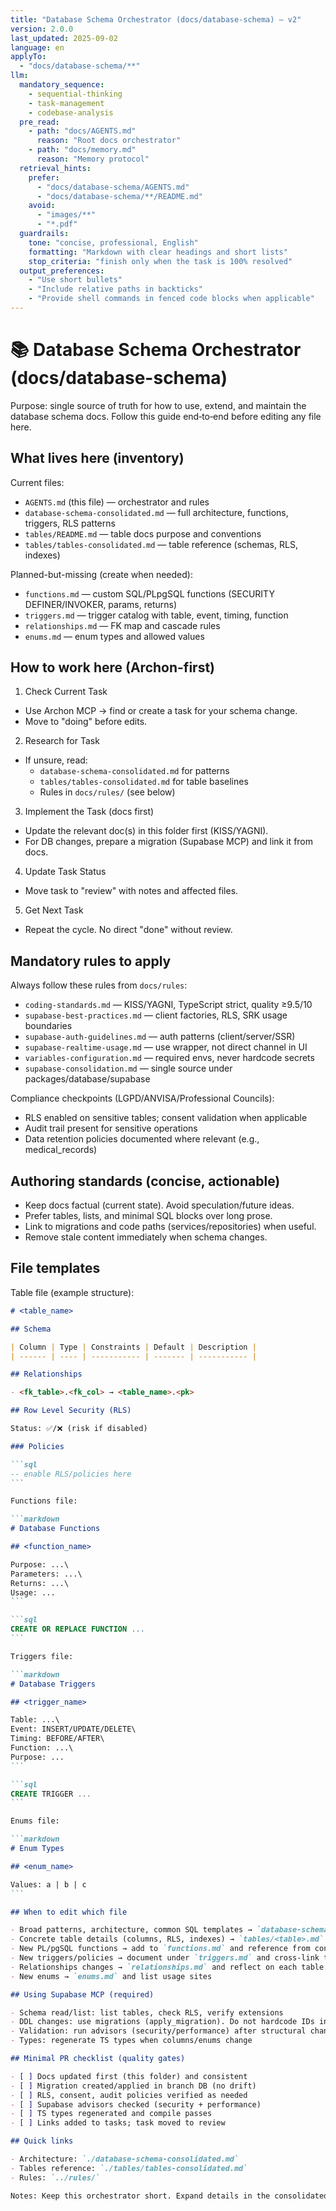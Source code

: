 ```yaml
---
title: "Database Schema Orchestrator (docs/database-schema) — v2"
version: 2.0.0
last_updated: 2025-09-02
language: en
applyTo:
  - "docs/database-schema/**"
llm:
  mandatory_sequence:
    - sequential-thinking
    - task-management
    - codebase-analysis
  pre_read:
    - path: "docs/AGENTS.md"
      reason: "Root docs orchestrator"
    - path: "docs/memory.md"
      reason: "Memory protocol"
  retrieval_hints:
    prefer:
      - "docs/database-schema/AGENTS.md"
      - "docs/database-schema/**/README.md"
    avoid:
      - "images/**"
      - "*.pdf"
  guardrails:
    tone: "concise, professional, English"
    formatting: "Markdown with clear headings and short lists"
    stop_criteria: "finish only when the task is 100% resolved"
  output_preferences:
    - "Use short bullets"
    - "Include relative paths in backticks"
    - "Provide shell commands in fenced code blocks when applicable"
---
```


# 📚 Database Schema Orchestrator (docs/database-schema)

Purpose: single source of truth for how to use, extend, and maintain the database schema docs. Follow this guide end‑to‑end before editing any file here.

## What lives here (inventory)

Current files:

- `AGENTS.md` (this file) — orchestrator and rules
- `database-schema-consolidated.md` — full architecture, functions, triggers, RLS patterns
- `tables/README.md` — table docs purpose and conventions
- `tables/tables-consolidated.md` — table reference (schemas, RLS, indexes)

Planned-but-missing (create when needed):

- `functions.md` — custom SQL/PLpgSQL functions (SECURITY DEFINER/INVOKER, params, returns)
- `triggers.md` — trigger catalog with table, event, timing, function
- `relationships.md` — FK map and cascade rules
- `enums.md` — enum types and allowed values

## How to work here (Archon-first)

1. Check Current Task

- Use Archon MCP → find or create a task for your schema change.
- Move to "doing" before edits.

2. Research for Task

- If unsure, read:
  - `database-schema-consolidated.md` for patterns
  - `tables/tables-consolidated.md` for table baselines
  - Rules in `docs/rules/` (see below)

3. Implement the Task (docs first)

- Update the relevant doc(s) in this folder first (KISS/YAGNI).
- For DB changes, prepare a migration (Supabase MCP) and link it from docs.

4. Update Task Status

- Move task to "review" with notes and affected files.

5. Get Next Task

- Repeat the cycle. No direct "done" without review.

## Mandatory rules to apply

Always follow these rules from `docs/rules`:

- `coding-standards.md` — KISS/YAGNI, TypeScript strict, quality ≥9.5/10
- `supabase-best-practices.md` — client factories, RLS, SRK usage boundaries
- `supabase-auth-guidelines.md` — auth patterns (client/server/SSR)
- `supabase-realtime-usage.md` — use wrapper, not direct channel in UI
- `variables-configuration.md` — required envs, never hardcode secrets
- `supabase-consolidation.md` — single source under packages/database/supabase

Compliance checkpoints (LGPD/ANVISA/Professional Councils):

- RLS enabled on sensitive tables; consent validation when applicable
- Audit trail present for sensitive operations
- Data retention policies documented where relevant (e.g., medical_records)

## Authoring standards (concise, actionable)

- Keep docs factual (current state). Avoid speculation/future ideas.
- Prefer tables, lists, and minimal SQL blocks over long prose.
- Link to migrations and code paths (services/repositories) when useful.
- Remove stale content immediately when schema changes.

## File templates

Table file (example structure):

````markdown
# <table_name>

## Schema

| Column | Type | Constraints | Default | Description |
| ------ | ---- | ----------- | ------- | ----------- |

## Relationships

- <fk_table>.<fk_col> → <table_name>.<pk>

## Row Level Security (RLS)

Status: ✅/❌ (risk if disabled)

### Policies

```sql
-- enable RLS/policies here
```

Functions file:

```markdown
# Database Functions

## <function_name>

Purpose: ...\
Parameters: ...\
Returns: ...\
Usage: ...
```

```sql
CREATE OR REPLACE FUNCTION ...
```

Triggers file:

```markdown
# Database Triggers

## <trigger_name>

Table: ...\
Event: INSERT/UPDATE/DELETE\
Timing: BEFORE/AFTER\
Function: ...\
Purpose: ...
```

```sql
CREATE TRIGGER ...
```

Enums file:

```markdown
# Enum Types

## <enum_name>

Values: a | b | c
```

## When to edit which file

- Broad patterns, architecture, common SQL templates → `database-schema-consolidated.md`
- Concrete table details (columns, RLS, indexes) → `tables/<table>.md` and update `tables-consolidated.md` if the baseline changes
- New PL/pgSQL functions → add to `functions.md` and reference from consolidated doc
- New triggers/policies → document under `triggers.md` and cross-link to affected tables
- Relationships changes → `relationships.md` and reflect on each table file
- New enums → `enums.md` and list usage sites

## Using Supabase MCP (required)

- Schema read/list: list tables, check RLS, verify extensions
- DDL changes: use migrations (apply_migration). Do not hardcode IDs in data migrations
- Validation: run advisors (security/performance) after structural changes
- Types: regenerate TS types when columns/enums change

## Minimal PR checklist (quality gates)

- [ ] Docs updated first (this folder) and consistent
- [ ] Migration created/applied in branch DB (no drift)
- [ ] RLS, consent, audit policies verified as needed
- [ ] Supabase advisors checked (security + performance)
- [ ] TS types regenerated and compile passes
- [ ] Links added to tasks; task moved to review

## Quick links

- Architecture: `./database-schema-consolidated.md`
- Tables reference: `./tables/tables-consolidated.md`
- Rules: `../rules/`

Notes: Keep this orchestrator short. Expand details in the consolidated docs and per-table files.
````
